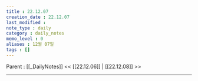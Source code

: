 ```yaml
---
title : 22.12.07
creation_date : 22.12.07
last_modified :
note_type : daily
category : daily_notes
memo_level : 0
aliases : 12월 07일
tags : []
---
```

Parent : [[_DailyNotes]]
<< [[22.12.06]] | [[22.12.08]] >>

---
